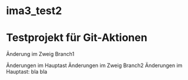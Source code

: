 # ima3_test2
# Testprojekt für Git-Aktionen
Änderung im Zweig Branch1

Änderungen im Hauptast
Änderungen im Zweig Branch2
Änderungen im Hauptast: bla bla
